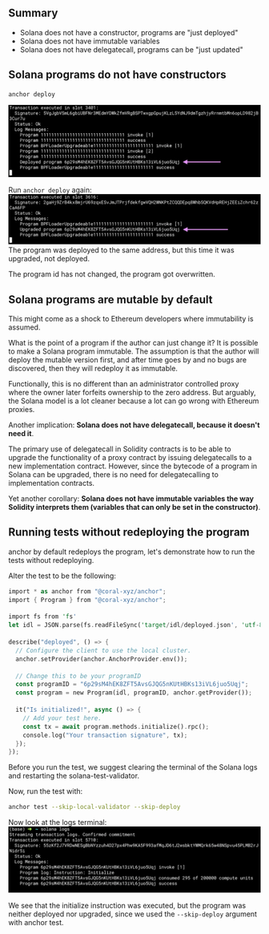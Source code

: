 Summary
-------

-   Solana does not have a constructor, programs are "just deployed"
-   Solana does not have immutable variables
-   Solana does not have delegatecall, programs can be "just updated"

Solana programs do not have constructors
----------------------------------------
```
anchor deploy
```
![alt text](image.png)


Run `anchor deploy` again:
![alt text](image-1.png)
The program was deployed to the same address, but this time it was upgraded, not deployed.

The program id has not changed, the program got overwritten.

Solana programs are mutable by default
--------------------------------------
This might come as a shock to Ethereum developers where immutability is assumed.

What is the point of a program if the author can just change it? It is possible to make a Solana program immutable. The assumption is that the author will deploy the mutable version first, and after time goes by and no bugs are discovered, then they will redeploy it as immutable.

Functionally, this is no different than an administrator controlled proxy where the owner later forfeits ownership to the zero address. But arguably, the Solana model is a lot cleaner because a lot can go wrong with Ethereum proxies.

Another implication: **Solana does not have delegatecall, because it doesn't need it**.

The primary use of delegatecall in Solidity contracts is to be able to upgrade the functionality of a proxy contract by issuing delegatecalls to a new implementation contract. However, since the bytecode of a program in Solana can be upgraded, there is no need for delegatecalling to implementation contracts.

Yet another corollary: **Solana does not have immutable variables the way Solidity interprets them (variables that can only be set in the constructor)**.


Running tests without redeploying the program
---------------------------------------------


anchor by default redeploys the program, let's demonstrate how to run the tests without redeploying.

Alter the test to be the following:

```rust
import * as anchor from "@coral-xyz/anchor";
import { Program } from "@coral-xyz/anchor";

import fs from 'fs'
let idl = JSON.parse(fs.readFileSync('target/idl/deployed.json', 'utf-8'))

describe("deployed", () => {
  // Configure the client to use the local cluster.
  anchor.setProvider(anchor.AnchorProvider.env());

  // Change this to be your programID
  const programID = "6p29sM4hEK8ZFT5AvsGJQG5nKUtHBKs13iVL6juo5Uqj";
  const program = new Program(idl, programID, anchor.getProvider());

  it("Is initialized!", async () => {
    // Add your test here.
    const tx = await program.methods.initialize().rpc();
    console.log("Your transaction signature", tx);
  });
});

```

Before you run the test, we suggest clearing the terminal of the Solana logs and restarting the solana-test-validator.

Now, run the test with:

```bash
anchor test --skip-local-validator --skip-deploy
```

Now look at the logs terminal:
![alt text](image-2.png)

We see that the initialize instruction was executed, but the program was neither deployed nor upgraded, since we used the `--skip-deploy` argument with anchor test.